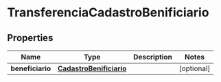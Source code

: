 
# TransferenciaCadastroBenificiario

## Properties
Name | Type | Description | Notes
------------ | ------------- | ------------- | -------------
**beneficiario** | [**CadastroBenificiario**](CadastroBenificiario.md) |  |  [optional]



